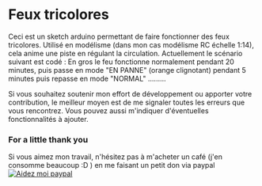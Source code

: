 # Feux tricolores
Ceci est un sketch arduino permettant de faire fonctionner des feux tricolores. Utilisé en modélisme (dans mon cas modélisme RC échelle 1:14), cela anime une piste en régulant la circulation.
Actuellement le scénario suivant est codé : En gros le feu fonctionne normalement pendant 20 minutes, puis passe en mode "EN PANNE" (orange clignotant) pendant 5 minutes puis repasse en mode "NORMAL" .........

Si vous souhaitez soutenir mon effort de développement ou apporter votre contribution, le meilleur moyen est de me signaler toutes les erreurs que vous rencontrez. Vous pouvez aussi m'indiquer d'éventuelles fonctionnalités à ajouter.

### For a little thank you
Si vous aimez mon travail, n'hésitez pas à m'acheter un café (j'en consomme beaucoup :D ) en me faisant un petit don via paypal
<a href="https://www.paypal.com/donate?hosted_button_id=FEDJRRVQVK5XL" target="_blank"><img src="https://pics.paypal.com/00/s/ZDFkMmZmNmYtNzRlMS00MjEwLTg3OTYtYTE4ZDQ0ZWE1NTAw/file.PNG" alt="Aidez moi paypal" style="height: auto !important;width: auto !important;" ></a>
